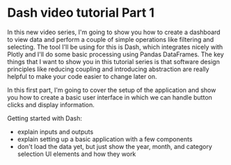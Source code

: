 # Dash video tutorial Part 1

In this new video series, I'm going to show you how to create a dashboard to view data and perform a couple of simple operations like filtering and selecting. The tool I'll be using for this is Dash, which integrates nicely with Plotly and I'll do some basic processing using Pandas DataFrames. The key things that I want to show you in this tutorial series is that software design principles like reducing coupling and introducing abstraction are really helpful to make your code easier to change later on.

In this first part, I'm going to cover the setup of the application and show you how to create a basic user interface in which we can handle button clicks and display information.

Getting started with Dash:

- explain inputs and outputs
- explain setting up a basic application with a few components
- don't load the data yet, but just show the year, month, and category selection UI elements and how they work
